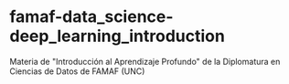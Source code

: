 # famaf-data_science-deep_learning_introduction
Materia de "Introducción al Aprendizaje Profundo" de la Diplomatura en Ciencias de Datos de FAMAF (UNC)
